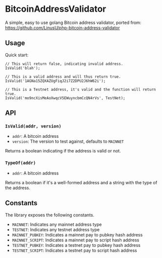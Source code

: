 # BitcoinAddressValidator

A simple, easy to use golang Bitcoin address validator, ported from:
https://github.com/LinusU/php-bitcoin-address-validator


## Usage

Quick start:

```golang
// This will return false, indicating invalid address.
IsValid('blah');

// This is a valid address and will thus return true.
IsValid('1AGNa15ZQXAZUgFiqJ2i7Z2DPU2J6hW62i');

// This is a Testnet address, it's valid and the function will return true.
IsValid('mo9ncXisMeAoXwqcV5EWuyncbmCcQN4rVs', TestNet);
```

## API

### `IsValid(addr, version)`

- `addr`: A bitcoin address
- `version`: The version to test against, defaults to `MAINNET`

Returns a boolean indicating if the address is valid or not.

### `TypeOf(addr)`

- `addr`: A bitcoin address

Returns a boolean if it's a well-formed address and a string with the type of the address.

## Constants

The library exposes the following constants.

- `MAINNET`: Indicates any mainnet address type
- `TESTNET`: Indicates any testnet address type
- `MAINNET_PUBKEY`: Indicates a mainnet pay to pubkey hash address
- `MAINNET_SCRIPT`: Indicates a mainnet pay to script hash address
- `TESTNET_PUBKEY`: Indicates a testnet pay to pubkey hash address
- `TESTNET_SCRIPT`: Indicates a testnet pay to script hash address
